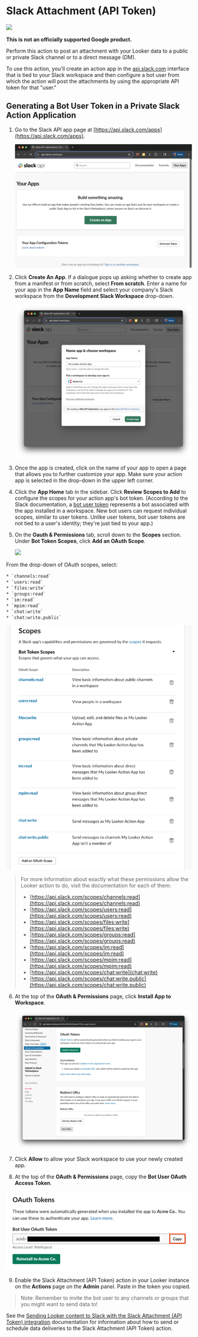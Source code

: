 # Slack Attachment (API Token)

   ![](slack.png)

**This is not an officially supported Google product.**

Perform this action to post an attachment with your Looker data to a public or private Slack channel or to a direct message (DM).

To use this action, you'll create an action app in the [api.slack.com](https://api.slack.com) interface that is tied to your Slack workspace and then configure a bot user from which the action will post the attachments by using the appropriate API token for that "user."

## Generating a Bot User Token in a Private Slack Action Application

1. Go to the Slack API app page at [https://api.slack.com/apps](https://api.slack.com/apps).

   ![](screenshots/napp-1.png)

2. Click **Create An App**. If a dialogue pops up asking whether to create app from a manifest or from scratch, select **From scratch**. Enter a name for your app in the **App Name** field and select your company's Slack workspace from the **Development Slack Workspace** drop-down.

   ![](screenshots/napp-2.png)

3. Once the app is created, click on the name of your app to open a page that allows you to further customize your app. Make sure your action app is selected in the drop-down in the upper left corner.

4. Click the **App Home** tab in the sidebar. Click **Review Scopes to Add** to configure the scopes for your action app's bot token. (According to the Slack documentation, a [bot user token](https://api.slack.com/authentication/token-types#bot) represents a bot associated with the app installed in a workspace. New bot users can request individual scopes, similar to user tokens. Unlike user tokens, bot user tokens are not tied to a user's identity; they're just tied to your app.)

5. On the **Oauth & Permissions** tab, scroll down to the **Scopes** section. Under **Bot Token Scopes**, click **Add an OAuth Scope**.

   ![](legacy_slack/slack_attachment_add_scope.png)

From the drop-down of OAuth scopes, select:

    * `channels:read`
    * `users:read`
    * `files:write`
    * `groups:read`
    * `im:read`
    * `mpim:read`
    * `chat:write`
    * `chat:write.public`

   ![](screenshots/nslack_attachment_scopes.png)

> For more information about exactly what these permissions allow the Looker action to do, visit the documentation for each of them:<br>
> - [https://api.slack.com/scopes/channels:read](https://api.slack.com/scopes/channels:read) <br>
> - [https://api.slack.com/scopes/users:read](https://api.slack.com/scopes/users:read) <br>
> - [https://api.slack.com/scopes/files:write](https://api.slack.com/scopes/files:write) <br>
> - [https://api.slack.com/scopes/groups:read](https://api.slack.com/scopes/groups:read) <br>
> - [https://api.slack.com/scopes/im:read](https://api.slack.com/scopes/im:read) <br>
> - [https://api.slack.com/scopes/mpim:read](https://api.slack.com/scopes/mpim:read) <br>
> - [https://api.slack.com/scopes/chat:write](chat:write) <br>
> - [https://api.slack.com/scopes/chat:write.public](https://api.slack.com/scopes/chat:write.public) <br>

6. At the top of the **OAuth & Permissions** page, click **Install App to Workspace**.

   ![](screenshots/nslack_attachment_oauth_install.png)

7. Click **Allow** to allow your Slack workspace to use your newly created app.

8. At the top of the **OAuth & Permissions** page, copy the **Bot User OAuth Access Token**.

![](screenshots/nslack_attachment_oauth_token.png)

9. Enable the Slack Attachment (API Token) action in your Looker instance on the **Actions** page on the **Admin** panel. Paste in the token you copied.

> Note: Remember to invite the bot user to any channels or groups that you might want to send data to!

See the [Sending Looker content to Slack with the Slack Attachment (API Token) integration](https://cloud.google.com/looker/docs/best-practices/how-to-use-the-looker-slack-attachment-api-token-action) documentation for information about how to send or schedule data deliveries to the Slack Attachment (API Token) action.
